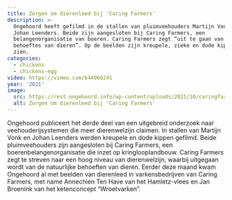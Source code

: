 ```yaml
---
title: Zorgen om dierenleed bij 'Caring Farmers'
description: >-
  Ongehoord heeft gefilmd in de stallen van pluimveehouders Martijn Vonk en
  Johan Leenders. Beide zijn aangesloten bij Caring Farmers, een
  belangenorganisatie van boeren. Caring Farmers zegt “uit te gaan van de
  behoeftes van dieren”. Op de beelden zijn kreupele, zieke en dode kippen te
  zien.
categories:
  - chickens
  - chickens-egg
video: https://vimeo.com/644966241
year: '2021'
image:
  src: https://rest.ongehoord.info/wp-content/uploads/2021/10/caringfarmers.jpg
  alt: Zorgen om dierenleed bij 'Caring Farmers'
---
```

Ongehoord publiceert het derde deel van een uitgebreid onderzoek naar veehouderijsystemen die meer dierenwelzijn claimen. In stallen van Martijn Vonk en Johan Leenders werden kreupele en dode kippen gefilmd. Beide pluimveehouders zijn aangesloten bij Caring Farmers, een boerenbelangenorganisatie die inzet op kringlooplandbouw. Caring Farmers zegt te streven naar een hoog niveau van dierenwelzijn, waarbij uitgegaan wordt van de natuurlijke behoeften van dieren. Eerder deze maand kwam Ongehoord al met beelden van dierenleed in varkensbedrijven van Caring Farmers, met name Annechien Ten Have van het Hamletz-vlees en Jan Broenink van het ketenconcept “Wroetvarken”.